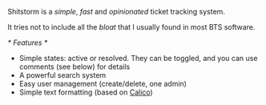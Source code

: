 Shitstorm is a _simple_, _fast_ and _opinionated_ ticket tracking system.

It tries not to include all the *bloat* that I usually found in most BTS
software.

_* Features *_

* Simple states: active or resolved. They can be toggled, and you can use
  comments (see below) for details
* A powerful search system
* Easy user management (create/delete, one admin)
* Simple text formatting (based on [Calico](http://github.com/madx))
